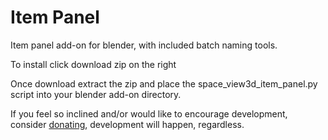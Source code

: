 # Item Panel
Item panel add-on for blender, with included batch naming tools.

To install click download zip on the right

Once download extract the zip and place the space_view3d_item_panel.py script into your blender add-on directory.

If you feel so inclined and/or would like to encourage development, consider <a href="https://www.paypal.com/cgi-bin/webscr?cmd=_donations&business=5B9ZNJS9WCXJY&lc=US&item_name=Item%20Panel%20Addon&currency_code=USD&bn=PP%2dDonationsBF%3abtn_donate_SM%2egif%3aNonHosted">donating<a>, development will happen, regardless.
